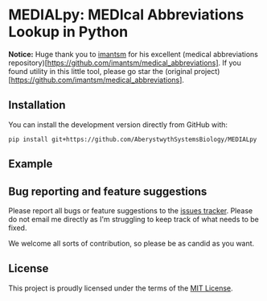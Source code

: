 # MEDIALpy: MEDIcal Abbreviations Lookup in Python

**Notice:** Huge thank you to [imantsm](https://github.com/imantsm) for his excellent (medical abbreviations repository)[https://github.com/imantsm/medical_abbreviations]. If you found utility in this little tool, please go star the (original project)[https://github.com/imantsm/medical_abbreviations].

## Installation

You can install the development version directly from GitHub with:

```
pip install git+https://github.com/AberystwythSystemsBiology/MEDIALpy
```

## Example

## Bug reporting and feature suggestions

Please report all bugs or feature suggestions to the [issues tracker](https://www.github.com/AberystwythSystemsBiology/MEDIALpy/issues). Please do not email me directly as I'm struggling to keep track of what needs to be fixed.

We welcome all sorts of contribution, so please be as candid as you want.


## License

This project is proudly licensed under the terms of the [MIT License](https://raw.githubusercontent.com/AberystwythSystemsBiology/MEDIALpy/main/LICENSE).